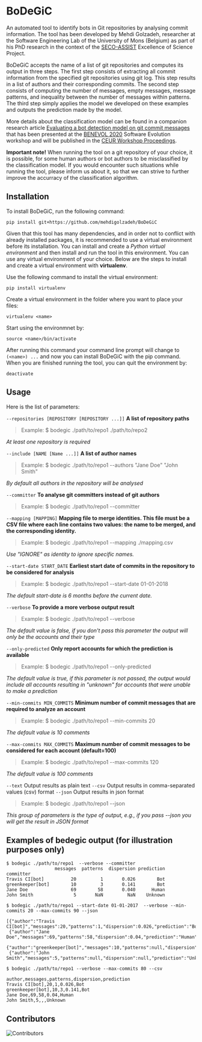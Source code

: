 # BoDeGiC
An automated tool to identify bots in Git repositories by analysing commit information.
The tool has been developed by Mehdi Golzadeh, researcher at the Software Engineering Lab of the University of Mons (Belgium) as part of his PhD research in the context of the [SECO-ASSIST](https://secoassist.github.io) Excellence of Science Project.

BoDeGiC accepts the name of a list of git repositories and computes its output in three steps.
The first step consists of extracting all commit information from the specified git repositories using git log. This step results in a list of authors and their corresponding commits.
The second step consists of computing the number of messages, empty messages, message patterns, and inequality between the number of messages within patterns.
The third step simply applies the model we developed on these examples and outputs the prediction made by the model.

More details about the classification model can be found in a companion research article [Evaluating a bot detection model on git commit messages](https://arxiv.org/abs/2103.11779) that has been presented at the [BENEVOL 2020](https://benevol2020.github.io) Software Evolution workshop and will be published in the [CEUR Workshop Proceedings](http://ceur-ws.org).

**Important note!** When running the tool on a git repository of your choice, it is possible, for some human authors or bot authors to be misclassified by the classification model. If you would encounter such situations while running the tool, please inform us about it, so that we can strive to further improve the accurracy of the classification algorithm.


## Installation
To install BoDeGiC, run the following command:
```
pip install git+https://github.com/mehdigolzadeh/BoDeGiC
```
Given that this tool has many dependencies, and in order not to conflict with already installed packages, it is recommended to use a virtual environment before its installation. You can install and create a _Python virtual environment_ and then install and run the tool in this environment. You can use any virtual environment of your choice. Below are the steps to install and create a virtual environment with **virtualenv**.

Use the following command to install the virtual environment:
```
pip install virtualenv
```
Create a virtual environment in the folder where you want to place your files:
```
virtualenv <name>
```
Start using the environmnet by:
```
source <name>/bin/activate
```
After running this command your command line prompt will change to `(<name>) ...` and now you can install BoDeGiC with the pip command.
When you are finished running the tool, you can quit the environment by:
```
deactivate
```


## Usage 

Here is the list of parameters:

`--repositories [REPOSITORY [REPOSITORY ...]]` 	**A list of repository paths**
> Example: $ bodegic ./path/to/repo1 ./path/to/repo2

_At least one repository is required_

`--include [NAME [Name ...]]` 	**A list of author names**
> Example: $ bodegic ./path/to/repo1 --authors "Jane Doe" "John Smith" 

_By default all authors in the repository will be analysed_

`--committer` 	**To analyse git committers instead of git authors**
> Example: $ bodegic ./path/to/repo1 --committer
  
`--mapping [MAPPING]` 	**Mapping file to merge identities. This file must be a CSV file where each line contains two values: the name to be merged, and the corresponding identity.**
> Example: $ bodegic ./path/to/repo1 --mapping ./mapping.csv

_Use "IGNORE" as identity to ignore specific names._

`--start-date START_DATE` 		**Earliest start date of commits in the repository to be considered for analysis**
> Example: $ bodegic ./path/to/repo1 --start-date 01-01-2018
  
_The default start-date is 6 months before the current date._

`--verbose` **To provide a more verbose output result**
> Example: $ bodegic ./path/to/repo1 --verbose
 
_The default value is false, if you don't pass this parameter the output will only be the accounts and their type_

`--only-predicted` **Only report accounts for which the prediction is available**
> Example: $ bodegic ./path/to/repo1 --only-predicted
 
_The default value is true, if this parameter is not passed, the output would include all accounts resulting in "unknown" for accounts that were unable to make a prediction_
  
`--min-commits MIN_COMMITS` 		**Minimum number of commit messages that are required to analyze an account**
> Example: $ bodegic ./path/to/repo1 --min-commits 20
 
_The default value is 10 comments_

`--max-commits MAX_COMMITS` 		**Maximum number of commit messages to be considered for each account (default=100)**
> Example: $ bodegic ./path/to/repo1 --max-commits 120

_The default value is 100 comments_

`--text`                	Output results as plain text
`--csv`                		Output results in comma-separated values (csv) format
`--json`                	Output results in json format
> Example: $ bodegic ./path/to/repo1 --json

_This group of parameters is the type of output, e.g., if you pass --json you will get the result in JSON format_



## Examples of bedegic output (for illustration purposes only)
```
$ bodegic ./path/to/repo1  --verbose --committer
                  messages  patterns  dispersion prediction
committer
Travis CI[bot]          20         1       0.026        Bot
greenkeeper[bot]        10         3       0.141        Bot
Jane Doe                69        58       0.040      Human
John Smith               5       NaN         NaN    Unknown
```

```
$ bodegic ./path/to/repo1 --start-date 01-01-2017  --verbose --min-commits 20 --max-commits 90 --json

[{"author":"Travis CI[bot]","messages":20,"patterns":1,"dispersion":0.026,"prediction":"Bot"},
 {"author":"Jane Doe","messages":69,"patterns":58,"dispersion":0.04,"prediction":"Human"},
 {"author":"greenkeeper[bot]","messages":10,"patterns":null,"dispersion":null,"prediction":"Unknown"},
 {"author":"John Smith","messages":5,"patterns":null,"dispersion":null,"prediction":"Unknown"}]
```

```
$ bodegic ./path/to/repo1 --verbose --max-commits 80 --csv

author,messages,patterns,dispersion,prediction
Travis CI[bot],20,1,0.026,Bot
greenkeeper[bot],10,3,0.141,Bot
Jane Doe,69,58,0.04,Human
John Smith,5,,,Unknown
```


## Contributors
![Contributors](https://github.com/mehdigolzadeh/BoDeGiC/blob/master/CONTRIBUTORS.svg?raw=true)
